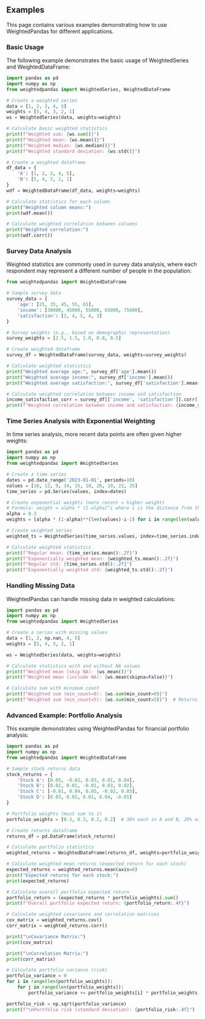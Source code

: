 ## Examples

This page contains various examples demonstrating how to use WeightedPandas for different applications.

### Basic Usage

The following example demonstrates the basic usage of WeightedSeries and WeightedDataFrame:

```python
import pandas as pd
import numpy as np
from weightedpandas import WeightedSeries, WeightedDataFrame

# Create a weighted series
data = [1, 2, 3, 4, 5]
weights = [5, 4, 3, 2, 1]
ws = WeightedSeries(data, weights=weights)

# Calculate basic weighted statistics
print(f"Weighted sum: {ws.sum()}")
print(f"Weighted mean: {ws.mean()}")
print(f"Weighted median: {ws.median()}")
print(f"Weighted standard deviation: {ws.std()}")

# Create a weighted dataframe
df_data = {
    'A': [1, 2, 3, 4, 5],
    'B': [5, 4, 3, 2, 1]
}
wdf = WeightedDataFrame(df_data, weights=weights)

# Calculate statistics for each column
print("Weighted column means:")
print(wdf.mean())

# Calculate weighted correlation between columns
print("Weighted correlation:")
print(wdf.corr())
```

### Survey Data Analysis

Weighted statistics are commonly used in survey data analysis, where each respondent may represent a different number of people in the population:

```python
from weightedpandas import WeightedDataFrame

# Sample survey data
survey_data = {
    'age': [25, 35, 45, 55, 65],
    'income': [30000, 45000, 55000, 65000, 75000],
    'satisfaction': [3, 4, 5, 4, 3]
}

# Survey weights (e.g., based on demographic representation)
survey_weights = [2.5, 1.5, 1.0, 0.8, 0.5]

# Create weighted dataframe
survey_df = WeightedDataFrame(survey_data, weights=survey_weights)

# Calculate weighted statistics
print("Weighted average age:", survey_df['age'].mean())
print("Weighted average income:", survey_df['income'].mean())
print("Weighted average satisfaction:", survey_df['satisfaction'].mean())

# Calculate weighted correlation between income and satisfaction
income_satisfaction_corr = survey_df[['income', 'satisfaction']].corr().iloc[0, 1]
print(f"Weighted correlation between income and satisfaction: {income_satisfaction_corr:.3f}")
```

### Time Series Analysis with Exponential Weighting

In time series analysis, more recent data points are often given higher weights:

```python
import pandas as pd
import numpy as np
from weightedpandas import WeightedSeries

# Create a time series
dates = pd.date_range('2023-01-01', periods=10)
values = [10, 12, 9, 14, 15, 18, 20, 19, 22, 25]
time_series = pd.Series(values, index=dates)

# Create exponential weights (more recent = higher weight)
# Formula: weight = alpha * (1-alpha)^i where i is the distance from the end
alpha = 0.3
weights = [alpha * (1-alpha)**(len(values)-i-1) for i in range(len(values))]

# Create weighted series
weighted_ts = WeightedSeries(time_series.values, index=time_series.index, weights=weights)

# Calculate weighted statistics
print(f"Regular mean: {time_series.mean():.2f}")
print(f"Exponentially weighted mean: {weighted_ts.mean():.2f}")
print(f"Regular std: {time_series.std():.2f}")
print(f"Exponentially weighted std: {weighted_ts.std():.2f}")
```

### Handling Missing Data

WeightedPandas can handle missing data in weighted calculations:

```python
import pandas as pd
import numpy as np
from weightedpandas import WeightedSeries

# Create a series with missing values
data = [1, 2, np.nan, 4, 5]
weights = [5, 4, 3, 2, 1]

ws = WeightedSeries(data, weights=weights)

# Calculate statistics with and without NA values
print(f"Weighted mean (skip NA): {ws.mean()}")
print(f"Weighted mean (include NA): {ws.mean(skipna=False)}")

# Calculate sum with minimum count
print(f"Weighted sum (min_count=0): {ws.sum(min_count=0)}")
print(f"Weighted sum (min_count=5): {ws.sum(min_count=5)}")  # Returns NaN as there are only 4 non-NA values
```

### Advanced Example: Portfolio Analysis

This example demonstrates using WeightedPandas for financial portfolio analysis:

```python
import pandas as pd
import numpy as np
from weightedpandas import WeightedDataFrame

# Sample stock returns data
stock_returns = {
    'Stock A': [0.05, -0.02, 0.03, 0.01, 0.04],
    'Stock B': [0.02, 0.01, -0.01, 0.03, 0.02],
    'Stock C': [-0.01, 0.04, 0.05, -0.02, 0.03],
    'Stock D': [0.03, 0.02, 0.01, 0.04, -0.01]
}

# Portfolio weights (must sum to 1)
portfolio_weights = [0.3, 0.3, 0.2, 0.2]  # 30% each in A and B, 20% each in C and D

# Create returns dataframe
returns_df = pd.DataFrame(stock_returns)

# Calculate portfolio statistics
weighted_returns = WeightedDataFrame(returns_df, weights=portfolio_weights)

# Calculate weighted mean returns (expected return for each stock)
expected_returns = weighted_returns.mean(axis=0)
print("Expected returns for each stock:")
print(expected_returns)

# Calculate overall portfolio expected return
portfolio_return = (expected_returns * portfolio_weights).sum()
print(f"Overall portfolio expected return: {portfolio_return:.4f}")

# Calculate weighted covariance and correlation matrices
cov_matrix = weighted_returns.cov()
corr_matrix = weighted_returns.corr()

print("\nCovariance Matrix:")
print(cov_matrix)

print("\nCorrelation Matrix:")
print(corr_matrix)

# Calculate portfolio variance (risk)
portfolio_variance = 0
for i in range(len(portfolio_weights)):
    for j in range(len(portfolio_weights)):
        portfolio_variance += portfolio_weights[i] * portfolio_weights[j] * cov_matrix.iloc[i, j]

portfolio_risk = np.sqrt(portfolio_variance)
print(f"\nPortfolio risk (standard deviation): {portfolio_risk:.4f}")
```